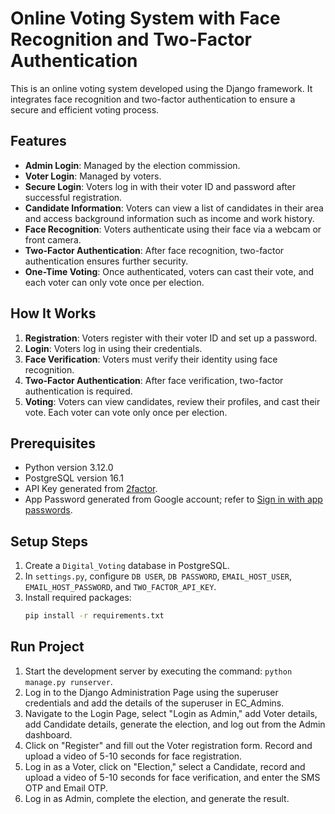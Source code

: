 # Online Voting System with Face Recognition and Two-Factor Authentication

This is an online voting system developed using the Django framework. It integrates face recognition and two-factor authentication to ensure a secure and efficient voting process.

## Features

- **Admin Login**: Managed by the election commission.
- **Voter Login**: Managed by voters.
- **Secure Login**: Voters log in with their voter ID and password after successful registration.
- **Candidate Information**: Voters can view a list of candidates in their area and access background information such as income and work history.
- **Face Recognition**: Voters authenticate using their face via a webcam or front camera.
- **Two-Factor Authentication**: After face recognition, two-factor authentication ensures further security.
- **One-Time Voting**: Once authenticated, voters can cast their vote, and each voter can only vote once per election.

## How It Works

1. **Registration**: Voters register with their voter ID and set up a password.
2. **Login**: Voters log in using their credentials.
3. **Face Verification**: Voters must verify their identity using face recognition.
4. **Two-Factor Authentication**: After face verification, two-factor authentication is required.
5. **Voting**: Voters can view candidates, review their profiles, and cast their vote. Each voter can vote only once per election.

## Prerequisites

* Python version 3.12.0
* PostgreSQL version 16.1
* API Key generated from [2factor](https://2factor.in/).
* App Password generated from Google account; refer to [Sign in with app passwords](https://support.google.com/accounts/answer/185833?hl=en).

## Setup Steps

1. Create a `Digital_Voting` database in PostgreSQL.
2. In `settings.py`, configure `DB USER`, `DB PASSWORD`, `EMAIL_HOST_USER`, `EMAIL_HOST_PASSWORD`, and `TWO_FACTOR_API_KEY`.
3. Install required packages:
   ```bash
   pip install -r requirements.txt

## Run Project

1. Start the development server by executing the command: `python manage.py runserver`.
2. Log in to the Django Administration Page using the superuser credentials and add the details of the superuser in EC_Admins.
3. Navigate to the Login Page, select "Login as Admin," add Voter details, add Candidate details, generate the election, and log out from the Admin dashboard.
4. Click on "Register" and fill out the Voter registration form. Record and upload a video of 5-10 seconds for face registration.
5. Log in as a Voter, click on "Election," select a Candidate, record and upload a video of 5-10 seconds for face verification, and enter the SMS OTP and Email OTP.
6. Log in as Admin, complete the election, and generate the result.
